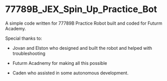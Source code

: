 # 77789B_JEX_Spin_Up_Practice_Bot
A simple code written for 77789B Practice Robot built and coded for Futurm Academy.

Special thanks to:

- Jovan and Elston who designed and built the robot and helped with troubleshooting 

- Futurm Acadnemy for making all this possible

- Caden who assisted in some autonomous development.

